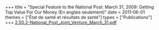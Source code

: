 +++
title = "Special Feature to the National Post: March 31, 2009: Getting Top Value For Our Money (En anglais seulement)"
date = 2011-06-01
themes = ["État de santé et résultats de santé"]
types = ["Publications"]
+++
[2.50.2-National_Post_Joint_Venture_March_31.pdf](/files/2.50.2-National_Post_Joint_Venture_March_31.pdf)
